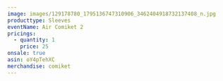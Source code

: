 ```yaml
---
image: images/129178780_1795136747310906_3462404918732137408_n.jpg
producttype: Sleeves
eventName: Air Comiket 2
pricings:
  - quantity: 1
    price: 25
onsale: true
asin: oY4pTehXC
merchandise: comiket
---
```

